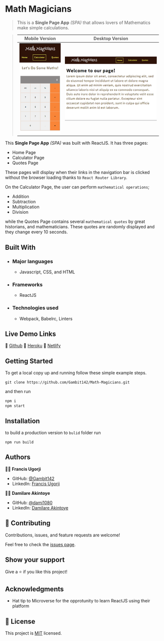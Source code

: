 # Math Magicians

> This is a **Single Page App** _(SPA)_ that allows lovers of Mathematics make simple calculations.

> |Mobile Version|Desktop Version|
> |--------------|---------------|
> |![screenshot](Mobile-Version.png)|![screenshot2](Desktop-Version.png)|

This **Single Page App** _(SPA)_  was built with ReactJS. It has three pages:
- Home Page
- Calculator Page
- Quotes Page

These pages will display when their links in the navigation bar is clicked without the browser loading thanks to `React Router Library`.

On the Calculator Page, the user can perform `mathematical operations`;
- Addition
- Subtraction
- Multiplication
- Division

while the Quotes Page contains several `mathematical quotes` by great historians, and mathematicians. These quotes are randomly displayed and they change every 10 seconds.


## Built With

- ### Major languages
  - Javascript, CSS, and HTML
- ### Frameworks
  - ReactJS
- ### Technologies used
  - Webpack, Babelrc, Linters

## Live Demo Links

🔗 [Github](https://gambit142.github.io/Math-Magicians)
🔗 [Heroku](https://gambit-math-magicians.herokuapp.com/)
🔗 [Netlify](https://gambit142-math-magicians.netlify.app/)


## Getting Started

To get a local copy up and running follow these simple example steps.

```
git clone https://github.com/Gambit142/Math-Magicians.git
```

and then run

```
npm i
npm start
```

## Installation

to build a production version to `bulid` folder run

```
npm run build
```

## Authors

👨🏿 **Francis Ugorji**

- GitHub: [@Gambit142](https://github.com/Gambit142)
- LinkedIn: [Francis Ugorji](https://www.linkedin.com/in/francis-ugorji-a567b7168/)

👨🏿 **Damilare Akintoye**

- GitHub: [@dami1080](https://github.com/dami1080)
- LinkedIn: [Damilare Akintoye](https://www.linkedin.com/in/damilare-akintoye-7b2248174/)


## 🤝 Contributing

Contributions, issues, and feature requests are welcome!

Feel free to check the [issues page](https://github.com/Gambit142/Math-Magicians/issues).

## Show your support

Give a ⭐️ if you like this project!

## Acknowledgments

- Hat tip to Microverse for the opprotunity to learn ReactJS using their platform

## 📝 License

This project is [MIT](./MIT.md) licensed.
